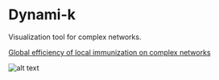 # Dynami-k
Visualization tool for complex networks.

[Global efficiency of local immunization on complex networks](http://www.nature.com/srep/2013/130710/srep02171/full/srep02171.html)

![alt text](http://www.nature.com/srep/2013/130710/srep02171/images_article/srep02171-f5.jpg)
